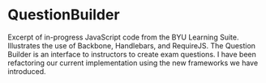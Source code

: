 QuestionBuilder
===============

Excerpt of in-progress JavaScript code from the BYU Learning Suite. Illustrates the use of Backbone, Handlebars, and RequireJS. The Question Builder is an interface to instructors to create exam questions. I have been refactoring our current implementation using the new frameworks we have introduced.